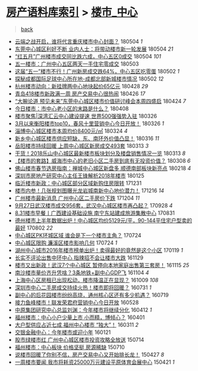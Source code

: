 [房产语料库索引](../../README.md)  > [楼市_中心](楼市_中心.md)
====
> [back](../README.md)

- [云端之战开启，谁将代言重庆楼市中心封面？](http://jkwz.applinzi.com/ittc/7099211472779609098.html#%E4%BA%91%E7%AB%AF%E4%B9%8B%E6%88%98%E5%BC%80%E5%90%AF%EF%BC%8C%E8%B0%81%E5%B0%86%E4%BB%A3%E8%A8%80%E9%87%8D%E5%BA%86%E6%A5%BC%E5%B8%82%E4%B8%AD%E5%BF%83%E5%B0%81%E9%9D%A2%EF%BC%9F) 180504 *1* 
- [东莞中心城区利好不断 业内人士：将带动楼市新一轮发展](http://jkwz.applinzi.com/ittc/7099188554704094214.html#%E4%B8%9C%E8%8E%9E%E4%B8%AD%E5%BF%83%E5%9F%8E%E5%8C%BA%E5%88%A9%E5%A5%BD%E4%B8%8D%E6%96%AD+%E4%B8%9A%E5%86%85%E4%BA%BA%E5%A3%AB%EF%BC%9A%E5%B0%86%E5%B8%A6%E5%8A%A8%E6%A5%BC%E5%B8%82%E6%96%B0%E4%B8%80%E8%BD%AE%E5%8F%91%E5%B1%95) 180504 *21* 
- [“红五月”广州楼市成交同比跌六成，中心五区0成交](http://jkwz.applinzi.com/ittc/7099047952989553674.html#%E2%80%9C%E7%BA%A2%E4%BA%94%E6%9C%88%E2%80%9D%E5%B9%BF%E5%B7%9E%E6%A5%BC%E5%B8%82%E6%88%90%E4%BA%A4%E5%90%8C%E6%AF%94%E8%B7%8C%E5%85%AD%E6%88%90%EF%BC%8C%E4%B8%AD%E5%BF%83%E4%BA%94%E5%8C%BA0%E6%88%90%E4%BA%A4) 180504 *101* 
- [五一楼市：广州中心五区两天一手住宅零成交](http://jkwz.applinzi.com/ittc/7098824127324619783.html#%E4%BA%94%E4%B8%80%E6%A5%BC%E5%B8%82%EF%BC%9A%E5%B9%BF%E5%B7%9E%E4%B8%AD%E5%BF%83%E4%BA%94%E5%8C%BA%E4%B8%A4%E5%A4%A9%E4%B8%80%E6%89%8B%E4%BD%8F%E5%AE%85%E9%9B%B6%E6%88%90%E4%BA%A4) 180503  
- [这届“五一”楼市不行！广州新房成交跌64%，中心五区吃零蛋](http://jkwz.applinzi.com/ittc/7098544920329716743.html#%E8%BF%99%E5%B1%8A%E2%80%9C%E4%BA%94%E4%B8%80%E2%80%9D%E6%A5%BC%E5%B8%82%E4%B8%8D%E8%A1%8C%EF%BC%81%E5%B9%BF%E5%B7%9E%E6%96%B0%E6%88%BF%E6%88%90%E4%BA%A4%E8%B7%8C64%25%EF%BC%8C%E4%B8%AD%E5%BF%83%E4%BA%94%E5%8C%BA%E5%90%83%E9%9B%B6%E8%9B%8B) 180502 *1* 
- [探秘成都国际足球中心所在地-成都北部新城楼市情况](http://jkwz.applinzi.com/ittc/7098470997873394704.html#%E6%8E%A2%E7%A7%98%E6%88%90%E9%83%BD%E5%9B%BD%E9%99%85%E8%B6%B3%E7%90%83%E4%B8%AD%E5%BF%83%E6%89%80%E5%9C%A8%E5%9C%B0-%E6%88%90%E9%83%BD%E5%8C%97%E9%83%A8%E6%96%B0%E5%9F%8E%E6%A5%BC%E5%B8%82%E6%83%85%E5%86%B5) 180502 *12* 
- [杭州楼市动向：新挂牌两中心地块起价65亿元](http://jkwz.applinzi.com/ittc/7096952348482208778.html#%E6%9D%AD%E5%B7%9E%E6%A5%BC%E5%B8%82%E5%8A%A8%E5%90%91%EF%BC%9A%E6%96%B0%E6%8C%82%E7%89%8C%E4%B8%A4%E4%B8%AD%E5%BF%83%E5%9C%B0%E5%9D%97%E8%B5%B7%E4%BB%B765%E4%BA%BF%E5%85%83) 180428 *29* 
- [青岛418楼市新政满一周 房产交易中心很热闹](http://jkwz.applinzi.com/ittc/7096190277788369937.html#%E9%9D%92%E5%B2%9B418%E6%A5%BC%E5%B8%82%E6%96%B0%E6%94%BF%E6%BB%A1%E4%B8%80%E5%91%A8+%E6%88%BF%E4%BA%A7%E4%BA%A4%E6%98%93%E4%B8%AD%E5%BF%83%E5%BE%88%E7%83%AD%E9%97%B9) 180426 *17* 
- [“大腕论道 预见未来”东莞中心城区楼市价值研讨峰会本周四盛启](http://jkwz.applinzi.com/ittc/7095489333236859914.html#%E2%80%9C%E5%A4%A7%E8%85%95%E8%AE%BA%E9%81%93+%E9%A2%84%E8%A7%81%E6%9C%AA%E6%9D%A5%E2%80%9D%E4%B8%9C%E8%8E%9E%E4%B8%AD%E5%BF%83%E5%9F%8E%E5%8C%BA%E6%A5%BC%E5%B8%82%E4%BB%B7%E5%80%BC%E7%A0%94%E8%AE%A8%E5%B3%B0%E4%BC%9A%E6%9C%AC%E5%91%A8%E5%9B%9B%E7%9B%9B%E5%90%AF) 180424 *7* 
- [今日楼市：市中心老小区的末路是什么？](http://jkwz.applinzi.com/ittc/7089584044717376523.html#%E4%BB%8A%E6%97%A5%E6%A5%BC%E5%B8%82%EF%BC%9A%E5%B8%82%E4%B8%AD%E5%BF%83%E8%80%81%E5%B0%8F%E5%8C%BA%E7%9A%84%E6%9C%AB%E8%B7%AF%E6%98%AF%E4%BB%80%E4%B9%88%EF%BC%9F) 180408  
- [楼市聚焦|深湾汇云中心建设提速 世界500强强势入驻](http://jkwz.applinzi.com/ittc/7084886342406505483.html#%E6%A5%BC%E5%B8%82%E8%81%9A%E7%84%A6%7C%E6%B7%B1%E6%B9%BE%E6%B1%87%E4%BA%91%E4%B8%AD%E5%BF%83%E5%BB%BA%E8%AE%BE%E6%8F%90%E9%80%9F+%E4%B8%96%E7%95%8C500%E5%BC%BA%E5%BC%BA%E5%8A%BF%E5%85%A5%E9%A9%BB) 180326  
- [3月以来衡阳楼市top10，春风十里营销中心今日开放！](http://jkwz.applinzi.com/ittc/7084832427342300171.html#3%E6%9C%88%E4%BB%A5%E6%9D%A5%E8%A1%A1%E9%98%B3%E6%A5%BC%E5%B8%82top10%EF%BC%8C%E6%98%A5%E9%A3%8E%E5%8D%81%E9%87%8C%E8%90%A5%E9%94%80%E4%B8%AD%E5%BF%83%E4%BB%8A%E6%97%A5%E5%BC%80%E6%94%BE%EF%BC%81) 180326 *1* 
- [淄博中心城区楼市本周均价8400元/㎡](http://jkwz.applinzi.com/ittc/7083987984041116678.html#%E6%B7%84%E5%8D%9A%E4%B8%AD%E5%BF%83%E5%9F%8E%E5%8C%BA%E6%A5%BC%E5%B8%82%E6%9C%AC%E5%91%A8%E5%9D%87%E4%BB%B78400%E5%85%83%2F%E3%8E%A1) 180324 *4* 
- [新乡中心城区楼市供应短缺，东、南环外价值凸显！](http://jkwz.applinzi.com/ittc/7081001927540474897.html#%E6%96%B0%E4%B9%A1%E4%B8%AD%E5%BF%83%E5%9F%8E%E5%8C%BA%E6%A5%BC%E5%B8%82%E4%BE%9B%E5%BA%94%E7%9F%AD%E7%BC%BA%EF%BC%8C%E4%B8%9C%E3%80%81%E5%8D%97%E7%8E%AF%E5%A4%96%E4%BB%B7%E5%80%BC%E5%87%B8%E6%98%BE%EF%BC%81) 180316 *11* 
- [岳阳楼市持续回暖 上周中心城区新房成交493套](http://jkwz.applinzi.com/ittc/7079974068373947403.html#%E5%B2%B3%E9%98%B3%E6%A5%BC%E5%B8%82%E6%8C%81%E7%BB%AD%E5%9B%9E%E6%9A%96+%E4%B8%8A%E5%91%A8%E4%B8%AD%E5%BF%83%E5%9F%8E%E5%8C%BA%E6%96%B0%E6%88%BF%E6%88%90%E4%BA%A4493%E5%A5%97) 180313 *3* 
- [干货！2018乐山中心城区最新楼市板块划分及楼盘销售情况一览](http://jkwz.applinzi.com/ittc/7079960580737991690.html#%E5%B9%B2%E8%B4%A7%EF%BC%812018%E4%B9%90%E5%B1%B1%E4%B8%AD%E5%BF%83%E5%9F%8E%E5%8C%BA%E6%9C%80%E6%96%B0%E6%A5%BC%E5%B8%82%E6%9D%BF%E5%9D%97%E5%88%92%E5%88%86%E5%8F%8A%E6%A5%BC%E7%9B%98%E9%94%80%E5%94%AE%E6%83%85%E5%86%B5%E4%B8%80%E8%A7%88) 180313 *8* 
- [【楼市的套路】威海市中心的老旧小区二手房到底有无投资价值？](http://jkwz.applinzi.com/ittc/7078026931604030471.html#%E3%80%90%E6%A5%BC%E5%B8%82%E7%9A%84%E5%A5%97%E8%B7%AF%E3%80%91%E5%A8%81%E6%B5%B7%E5%B8%82%E4%B8%AD%E5%BF%83%E7%9A%84%E8%80%81%E6%97%A7%E5%B0%8F%E5%8C%BA%E4%BA%8C%E6%89%8B%E6%88%BF%E5%88%B0%E5%BA%95%E6%9C%89%E6%97%A0%E6%8A%95%E8%B5%84%E4%BB%B7%E5%80%BC%EF%BC%9F) 180308 *6* 
- [佛山楼市春节选房指南：禅城中心城区新盘多 顺德南部板块新亮点](http://jkwz.applinzi.com/ittc/7071427576323376138.html#%E4%BD%9B%E5%B1%B1%E6%A5%BC%E5%B8%82%E6%98%A5%E8%8A%82%E9%80%89%E6%88%BF%E6%8C%87%E5%8D%97%EF%BC%9A%E7%A6%85%E5%9F%8E%E4%B8%AD%E5%BF%83%E5%9F%8E%E5%8C%BA%E6%96%B0%E7%9B%98%E5%A4%9A+%E9%A1%BA%E5%BE%B7%E5%8D%97%E9%83%A8%E6%9D%BF%E5%9D%97%E6%96%B0%E4%BA%AE%E7%82%B9) 180218 *4* 
- [深圳市房地产研究中心主任王锋解析2018年楼市](http://jkwz.applinzi.com/ittc/7062452059473708043.html#%E6%B7%B1%E5%9C%B3%E5%B8%82%E6%88%BF%E5%9C%B0%E4%BA%A7%E7%A0%94%E7%A9%B6%E4%B8%AD%E5%BF%83%E4%B8%BB%E4%BB%BB%E7%8E%8B%E9%94%8B%E8%A7%A3%E6%9E%902018%E5%B9%B4%E6%A5%BC%E5%B8%82) 180125  
- [临沂楼市新政：中心城区部分区域新购住房限转](http://jkwz.applinzi.com/ittc/7053195673833309201.html#%E4%B8%B4%E6%B2%82%E6%A5%BC%E5%B8%82%E6%96%B0%E6%94%BF%EF%BC%9A%E4%B8%AD%E5%BF%83%E5%9F%8E%E5%8C%BA%E9%83%A8%E5%88%86%E5%8C%BA%E5%9F%9F%E6%96%B0%E8%B4%AD%E4%BD%8F%E6%88%BF%E9%99%90%E8%BD%AC) 171231  
- [楼市内参！几张规划图曝光龙岩城南新中心地价潜力！](http://jkwz.applinzi.com/ittc/7047616716010423313.html#%E6%A5%BC%E5%B8%82%E5%86%85%E5%8F%82%EF%BC%81%E5%87%A0%E5%BC%A0%E8%A7%84%E5%88%92%E5%9B%BE%E6%9B%9D%E5%85%89%E9%BE%99%E5%B2%A9%E5%9F%8E%E5%8D%97%E6%96%B0%E4%B8%AD%E5%BF%83%E5%9C%B0%E4%BB%B7%E6%BD%9C%E5%8A%9B%EF%BC%81) 171216 *14* 
- [广州楼市最新消息 广州中心区二手房价下跌](http://jkwz.applinzi.com/ittc/7043225038969373712.html#%E5%B9%BF%E5%B7%9E%E6%A5%BC%E5%B8%82%E6%9C%80%E6%96%B0%E6%B6%88%E6%81%AF+%E5%B9%BF%E5%B7%9E%E4%B8%AD%E5%BF%83%E5%8C%BA%E4%BA%8C%E6%89%8B%E6%88%BF%E4%BB%B7%E4%B8%8B%E8%B7%8C) 171204 *11* 
- [9月27日武汉楼市成交956套，武汉中心城区楼市再凸起？](http://jkwz.applinzi.com/ittc/7018485061182293008.html#9%E6%9C%8827%E6%97%A5%E6%AD%A6%E6%B1%89%E6%A5%BC%E5%B8%82%E6%88%90%E4%BA%A4956%E5%A5%97%EF%BC%8C%E6%AD%A6%E6%B1%89%E4%B8%AD%E5%BF%83%E5%9F%8E%E5%8C%BA%E6%A5%BC%E5%B8%82%E5%86%8D%E5%87%B8%E8%B5%B7%EF%BC%9F) 170928 *4* 
- [8.31楼市早餐丨广西建设基础设施 南宁东站建成旅游集散中心](http://jkwz.applinzi.com/ittc/7007899704430691344.html#8.31%E6%A5%BC%E5%B8%82%E6%97%A9%E9%A4%90%E4%B8%A8%E5%B9%BF%E8%A5%BF%E5%BB%BA%E8%AE%BE%E5%9F%BA%E7%A1%80%E8%AE%BE%E6%96%BD+%E5%8D%97%E5%AE%81%E4%B8%9C%E7%AB%99%E5%BB%BA%E6%88%90%E6%97%85%E6%B8%B8%E9%9B%86%E6%95%A3%E4%B8%AD%E5%BF%83) 170831  
- [德州楼市上半年数据出炉！中心城区均价5129元/平，90-144平住宅户型卖的最好](http://jkwz.applinzi.com/ittc/6997178489210668048.html#%E5%BE%B7%E5%B7%9E%E6%A5%BC%E5%B8%82%E4%B8%8A%E5%8D%8A%E5%B9%B4%E6%95%B0%E6%8D%AE%E5%87%BA%E7%82%89%EF%BC%81%E4%B8%AD%E5%BF%83%E5%9F%8E%E5%8C%BA%E5%9D%87%E4%BB%B75129%E5%85%83%2F%E5%B9%B3%EF%BC%8C90-144%E5%B9%B3%E4%BD%8F%E5%AE%85%E6%88%B7%E5%9E%8B%E5%8D%96%E7%9A%84%E6%9C%80%E5%A5%BD) 170802 *22* 
- [中心城区PK环城区域 谁会是下一个楼市主角？](http://jkwz.applinzi.com/ittc/6993966044522480657.html#%E4%B8%AD%E5%BF%83%E5%9F%8E%E5%8C%BAPK%E7%8E%AF%E5%9F%8E%E5%8C%BA%E5%9F%9F+%E8%B0%81%E4%BC%9A%E6%98%AF%E4%B8%8B%E4%B8%80%E4%B8%AA%E6%A5%BC%E5%B8%82%E4%B8%BB%E8%A7%92%EF%BC%9F) 170724  
- [中心城区限购 濂溪区楼市影响几何](http://jkwz.applinzi.com/ittc/6993847665329439760.html#%E4%B8%AD%E5%BF%83%E5%9F%8E%E5%8C%BA%E9%99%90%E8%B4%AD+%E6%BF%82%E6%BA%AA%E5%8C%BA%E6%A5%BC%E5%B8%82%E5%BD%B1%E5%93%8D%E5%87%A0%E4%BD%95) 170724 *1* 
- [湖州中心城市2016年楼市榜单出炉！卖得最好的竟然是这个小区](http://jkwz.applinzi.com/ittc/6924893539074049028.html#%E6%B9%96%E5%B7%9E%E4%B8%AD%E5%BF%83%E5%9F%8E%E5%B8%822016%E5%B9%B4%E6%A5%BC%E5%B8%82%E6%A6%9C%E5%8D%95%E5%87%BA%E7%82%89%EF%BC%81%E5%8D%96%E5%BE%97%E6%9C%80%E5%A5%BD%E7%9A%84%E7%AB%9F%E7%84%B6%E6%98%AF%E8%BF%99%E4%B8%AA%E5%B0%8F%E5%8C%BA) 170119 *1* 
- [长实不评论出售中环中心 指辣招不会让楼市大跌](http://jkwz.applinzi.com/ittc/6905956928798065669.html#%E9%95%BF%E5%AE%9E%E4%B8%8D%E8%AF%84%E8%AE%BA%E5%87%BA%E5%94%AE%E4%B8%AD%E7%8E%AF%E4%B8%AD%E5%BF%83+%E6%8C%87%E8%BE%A3%E6%8B%9B%E4%B8%8D%E4%BC%9A%E8%AE%A9%E6%A5%BC%E5%B8%82%E5%A4%A7%E8%B7%8C) 161129  
- [楼市又出新政！武汉7个中心城区 暂停向本地家庭出售第三套房！](http://jkwz.applinzi.com/ittc/6900627977640870916.html#%E6%A5%BC%E5%B8%82%E5%8F%88%E5%87%BA%E6%96%B0%E6%94%BF%EF%BC%81%E6%AD%A6%E6%B1%897%E4%B8%AA%E4%B8%AD%E5%BF%83%E5%9F%8E%E5%8C%BA+%E6%9A%82%E5%81%9C%E5%90%91%E6%9C%AC%E5%9C%B0%E5%AE%B6%E5%BA%AD%E5%87%BA%E5%94%AE%E7%AC%AC%E4%B8%89%E5%A5%97%E6%88%BF%EF%BC%81) 161115 *25* 
- [南沙楼市量价齐升凭啥？3条地铁+副中心GDP飞](http://jkwz.applinzi.com/ittc/6896657936004154372.html#%E5%8D%97%E6%B2%99%E6%A5%BC%E5%B8%82%E9%87%8F%E4%BB%B7%E9%BD%90%E5%8D%87%E5%87%AD%E5%95%A5%EF%BC%9F3%E6%9D%A1%E5%9C%B0%E9%93%81%2B%E5%89%AF%E4%B8%AD%E5%BF%83GDP%E9%A3%9E) 161104 *4* 
- [上海中心区房租已出现松动，楼市降温正在显现？](http://jkwz.applinzi.com/ittc/6887121931987321860.html#%E4%B8%8A%E6%B5%B7%E4%B8%AD%E5%BF%83%E5%8C%BA%E6%88%BF%E7%A7%9F%E5%B7%B2%E5%87%BA%E7%8E%B0%E6%9D%BE%E5%8A%A8%EF%BC%8C%E6%A5%BC%E5%B8%82%E9%99%8D%E6%B8%A9%E6%AD%A3%E5%9C%A8%E6%98%BE%E7%8E%B0%EF%BC%9F) 161009 *108* 
- [深圳市中心二手房成交持续火热！楼市即将回暖？](http://jkwz.applinzi.com/ittc/6861084311125754884.html#%E6%B7%B1%E5%9C%B3%E5%B8%82%E4%B8%AD%E5%BF%83%E4%BA%8C%E6%89%8B%E6%88%BF%E6%88%90%E4%BA%A4%E6%8C%81%E7%BB%AD%E7%81%AB%E7%83%AD%EF%BC%81%E6%A5%BC%E5%B8%82%E5%8D%B3%E5%B0%86%E5%9B%9E%E6%9A%96%EF%BC%9F) 160731 *1* 
- [副中心的后花园楼市纷纷高烧，通州核心区还有多少机遇？](http://jkwz.applinzi.com/ittc/6856600627689554948.html#%E5%89%AF%E4%B8%AD%E5%BF%83%E7%9A%84%E5%90%8E%E8%8A%B1%E5%9B%AD%E6%A5%BC%E5%B8%82%E7%BA%B7%E7%BA%B7%E9%AB%98%E7%83%A7%EF%BC%8C%E9%80%9A%E5%B7%9E%E6%A0%B8%E5%BF%83%E5%8C%BA%E8%BF%98%E6%9C%89%E5%A4%9A%E5%B0%91%E6%9C%BA%E9%81%87%EF%BC%9F) 160719  
- [接力鱼峰楼市！联发荣君府营销中心今日开放](http://jkwz.applinzi.com/ittc/6837396072909243397.html#%E6%8E%A5%E5%8A%9B%E9%B1%BC%E5%B3%B0%E6%A5%BC%E5%B8%82%EF%BC%81%E8%81%94%E5%8F%91%E8%8D%A3%E5%90%9B%E5%BA%9C%E8%90%A5%E9%94%80%E4%B8%AD%E5%BF%83%E4%BB%8A%E6%97%A5%E5%BC%80%E6%94%BE) 160528  
- [中原集团研究中心总监刘渊：今年楼市将继续分化](http://jkwz.applinzi.com/ittc/6820269350447481860.html#%E4%B8%AD%E5%8E%9F%E9%9B%86%E5%9B%A2%E7%A0%94%E7%A9%B6%E4%B8%AD%E5%BF%83%E6%80%BB%E7%9B%91%E5%88%98%E6%B8%8A%EF%BC%9A%E4%BB%8A%E5%B9%B4%E6%A5%BC%E5%B8%82%E5%B0%86%E7%BB%A7%E7%BB%AD%E5%88%86%E5%8C%96) 160412 *1* 
- [福州楼市：中心小户少量上市 小而精，博倾心？](http://jkwz.applinzi.com/ittc/6816159130926449668.html#%E7%A6%8F%E5%B7%9E%E6%A5%BC%E5%B8%82%EF%BC%9A%E4%B8%AD%E5%BF%83%E5%B0%8F%E6%88%B7%E5%B0%91%E9%87%8F%E4%B8%8A%E5%B8%82+%E5%B0%8F%E8%80%8C%E7%B2%BE%EF%BC%8C%E5%8D%9A%E5%80%BE%E5%BF%83%EF%BC%9F) 160401  
- [大户型供应占近七成 福州中心楼市 “独大”！](http://jkwz.applinzi.com/ittc/6808282893256229893.html#%E5%A4%A7%E6%88%B7%E5%9E%8B%E4%BE%9B%E5%BA%94%E5%8D%A0%E8%BF%91%E4%B8%83%E6%88%90+%E7%A6%8F%E5%B7%9E%E4%B8%AD%E5%BF%83%E6%A5%BC%E5%B8%82+%E2%80%9C%E7%8B%AC%E5%A4%A7%E2%80%9D%EF%BC%81) 160311 *2* 
- [交银金融中心：今年楼市或迎小年](http://jkwz.applinzi.com/ittc/6789305051315176452.html#%E4%BA%A4%E9%93%B6%E9%87%91%E8%9E%8D%E4%B8%AD%E5%BF%83%EF%BC%9A%E4%BB%8A%E5%B9%B4%E6%A5%BC%E5%B8%82%E6%88%96%E8%BF%8E%E5%B0%8F%E5%B9%B4) 160121  
- [股市绿楼市红 广州中心城区楼市投资攻略全放送](http://jkwz.applinzi.com/ittc/547650615061493120.html#%E8%82%A1%E5%B8%82%E7%BB%BF%E6%A5%BC%E5%B8%82%E7%BA%A2+%E5%B9%BF%E5%B7%9E%E4%B8%AD%E5%BF%83%E5%9F%8E%E5%8C%BA%E6%A5%BC%E5%B8%82%E6%8A%95%E8%B5%84%E6%94%BB%E7%95%A5%E5%85%A8%E6%94%BE%E9%80%81) 150714  
- [福州楼市：中心板块 价格坚挺 房源稀缺](http://jkwz.applinzi.com/ittc/547650615029216114.html#%E7%A6%8F%E5%B7%9E%E6%A5%BC%E5%B8%82%EF%BC%9A%E4%B8%AD%E5%BF%83%E6%9D%BF%E5%9D%97+%E4%BB%B7%E6%A0%BC%E5%9D%9A%E6%8C%BA+%E6%88%BF%E6%BA%90%E7%A8%80%E7%BC%BA) 150710  
- [说楼市回暖了你别不信，房产交易中心又开始排长龙！](http://jkwz.applinzi.com/ittc/547650611408163678.html#%E8%AF%B4%E6%A5%BC%E5%B8%82%E5%9B%9E%E6%9A%96%E4%BA%86%E4%BD%A0%E5%88%AB%E4%B8%8D%E4%BF%A1%EF%BC%8C%E6%88%BF%E4%BA%A7%E4%BA%A4%E6%98%93%E4%B8%AD%E5%BF%83%E5%8F%88%E5%BC%80%E5%A7%8B%E6%8E%92%E9%95%BF%E9%BE%99%EF%BC%81) 150427 *8* 
- [一周楼市要闻 我市将耗资25000万元建设平原体育会展中心](http://jkwz.applinzi.com/ittc/547650611401747797.html#%E4%B8%80%E5%91%A8%E6%A5%BC%E5%B8%82%E8%A6%81%E9%97%BB+%E6%88%91%E5%B8%82%E5%B0%86%E8%80%97%E8%B5%8425000%E4%B8%87%E5%85%83%E5%BB%BA%E8%AE%BE%E5%B9%B3%E5%8E%9F%E4%BD%93%E8%82%B2%E4%BC%9A%E5%B1%95%E4%B8%AD%E5%BF%83) 150421 *1* 
